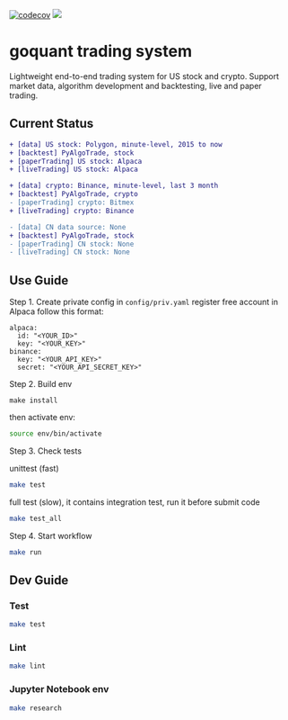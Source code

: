 [![codecov](https://codecov.io/gh/hyu2707/goquant/branch/master/graph/badge.svg)](https://codecov.io/gh/hyu2707/goquant)
![](https://github.com/hyu2707/goquant/workflows/.github/workflows/pythonapp.yml/badge.svg)
# goquant trading system
Lightweight end-to-end trading system for US stock and crypto. Support market data, algorithm development and backtesting, live and paper trading. 

## Current Status

```diff
+ [data] US stock: Polygon, minute-level, 2015 to now
+ [backtest] PyAlgoTrade, stock
+ [paperTrading] US stock: Alpaca
+ [liveTrading] US stock: Alpaca

+ [data] crypto: Binance, minute-level, last 3 month
+ [backtest] PyAlgoTrade, crypto
- [paperTrading] crypto: Bitmex
+ [liveTrading] crypto: Binance

- [data] CN data source: None
+ [backtest] PyAlgoTrade, stock
- [paperTrading] CN stock: None
- [liveTrading] CN stock: None
```

## Use Guide
Step 1. Create private config in `config/priv.yaml`
register free account in Alpaca
follow this format:
```
alpaca:
  id: "<YOUR_ID>"
  key: "<YOUR_KEY>"
binance:
  key: "<YOUR_API_KEY>"
  secret: "<YOUR_API_SECRET_KEY>"
```
Step 2. Build env
```
make install
```
then activate env:
```bash
source env/bin/activate
```
Step 3. Check tests

unittest (fast)
```bash
make test
```
full test (slow), it contains integration test, run it before submit code
```bash
make test_all
```
Step 4. Start workflow
```bash
make run
```

## Dev Guide
### Test
```bash
make test
```
### Lint
```bash
make lint
```

### Jupyter Notebook env
```bash
make research
```

